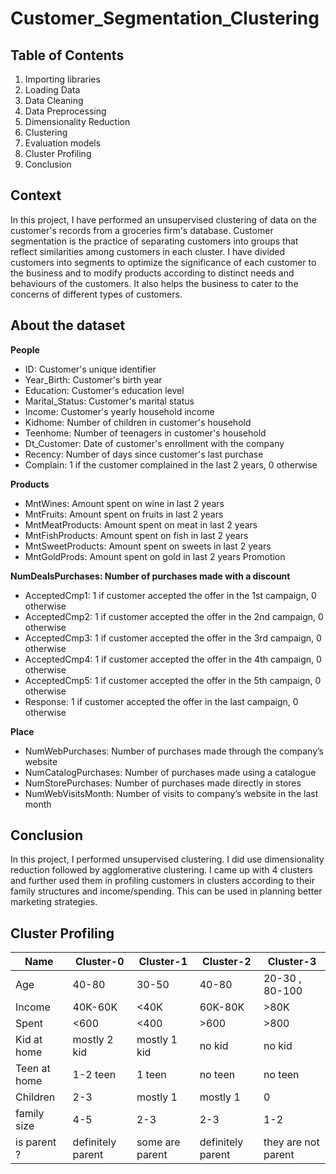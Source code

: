 # Customer_Segmentation_Clustering

## Table of Contents

1. Importing libraries
2. Loading Data
3. Data Cleaning
4. Data Preprocessing
5. Dimensionality Reduction
6. Clustering
7. Evaluation models
8. Cluster Profiling
9. Conclusion

## Context
In this project, I have performed an unsupervised clustering of data on the customer's records from a groceries firm's database. Customer segmentation is the practice of separating customers into groups that reflect similarities among customers in each cluster. I have divided customers into segments to optimize the significance of each customer to the business and to modify products according to distinct needs and behaviours of the customers. It also helps the business to cater to the concerns of different types of customers.

## About the dataset

**People**

* ID: Customer's unique identifier
* Year_Birth: Customer's birth year
* Education: Customer's education level
* Marital_Status: Customer's marital status
* Income: Customer's yearly household income
* Kidhome: Number of children in customer's household
* Teenhome: Number of teenagers in customer's household
* Dt_Customer: Date of customer's enrollment with the company
* Recency: Number of days since customer's last purchase
* Complain: 1 if the customer complained in the last 2 years, 0 otherwise

**Products**

* MntWines: Amount spent on wine in last 2 years
* MntFruits: Amount spent on fruits in last 2 years
* MntMeatProducts: Amount spent on meat in last 2 years
* MntFishProducts: Amount spent on fish in last 2 years
* MntSweetProducts: Amount spent on sweets in last 2 years
* MntGoldProds: Amount spent on gold in last 2 years
Promotion


**NumDealsPurchases: Number of purchases made with a discount**

* AcceptedCmp1: 1 if customer accepted the offer in the 1st campaign, 0 otherwise
* AcceptedCmp2: 1 if customer accepted the offer in the 2nd campaign, 0 otherwise
* AcceptedCmp3: 1 if customer accepted the offer in the 3rd campaign, 0 otherwise
* AcceptedCmp4: 1 if customer accepted the offer in the 4th campaign, 0 otherwise
* AcceptedCmp5: 1 if customer accepted the offer in the 5th campaign, 0 otherwise
* Response: 1 if customer accepted the offer in the last campaign, 0 otherwise

**Place**

* NumWebPurchases: Number of purchases made through the company’s website
* NumCatalogPurchases: Number of purchases made using a catalogue
* NumStorePurchases: Number of purchases made directly in stores
* NumWebVisitsMonth: Number of visits to company’s website in the last month

## Conclusion

In this project, I performed unsupervised clustering. I did use dimensionality reduction followed by agglomerative clustering. I came up with 4 clusters and further used them in profiling customers in clusters according to their family structures and income/spending. This can be used in planning better marketing strategies.

## Cluster Profiling

| Name   |Cluster-0   |Cluster-1   |Cluster-2   |Cluster-3  |
|--------|------------|------------|------------|-----------|
|   Age  |   40-80    |    30-50   |   40-80    |20-30 , 80-100|
|Income  |  40K-60K   |   <40K     |  60K-80K   |   >80K    |
| Spent  |   <600     |   <400     |    >600    |   >800    |
| Kid at home | mostly 2 kid | mostly 1 kid | no kid |no kid |
|Teen at home |  1-2 teen    |   1 teen     | no teen|no teen|
|  Children   |      2-3     |   mostly 1   | mostly 1 |  0  |
| family size |      4-5     |      2-3     | 2-3    |  1-2  |
| is parent ? | definitely parent | some are parent | definitely parent |  they are not parent  |

